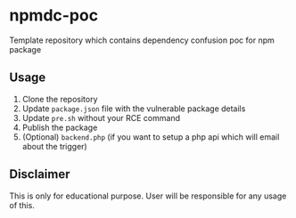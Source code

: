 # npmdc-poc

Template repository which contains dependency confusion poc for npm package

## Usage

1. Clone the repository
2. Update `package.json` file with the vulnerable package details
3. Update `pre.sh` without your RCE command
4. Publish the package
5. (Optional) `backend.php` (if you want to setup a php api which will email about the trigger)

## Disclaimer

This is only for educational purpose. User will be responsible for any usage of this.
